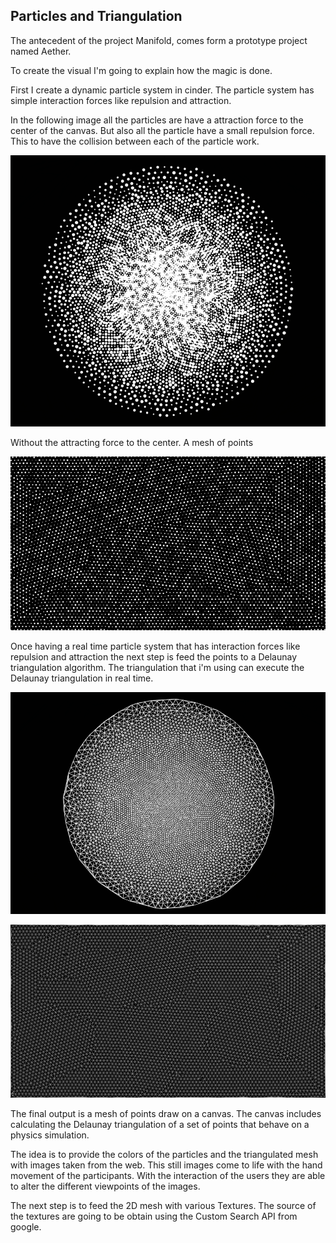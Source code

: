 ## Particles and Triangulation

The antecedent of the project Manifold, comes form a prototype project named Aether.

To create the visual I'm going to explain how the magic is done.

First I create a dynamic particle system in cinder. The particle system has simple interaction forces like repulsion and attraction.

In the following image all the particles are have a attraction force to the center of the canvas. But also all the particle have a small repulsion force. This to have the collision between each of the particle work.

![Example Image](../project_images/particles01.png "Particles")

Without the attracting force to the center. A mesh of points

![Example Image](../project_images/particles-noCenter.png "Mesh")

Once having a real time particle system that has interaction forces like repulsion and attraction the next step is feed the points to a Delaunay triangulation algorithm. The triangulation that i'm using can execute the Delaunay triangulation in real time.

![Example Image](../project_images/manifold-triangulation.png "Triangulation")

![Example Image](../project_images/mesh.png "Triangulation")

The final output is a mesh of points draw on a canvas. The canvas includes calculating the Delaunay triangulation of a set of points that behave on a physics simulation.

The idea is to provide the colors of the particles and the triangulated mesh with images taken from the web. This still images come to life with the hand movement of the participants. With the interaction of the users they are able to alter the different viewpoints of the images.

The next step is to feed the 2D mesh with various Textures. The source of the textures are going to be obtain using the Custom Search API from google.
